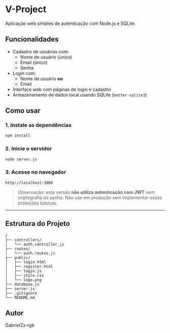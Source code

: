# V-Project

Aplicação web simples de autenticação com Node.js e SQLite.

## Funcionalidades

- Cadastro de usuários com:
  - Nome de usuário (único)
  - Email (único)
  - Senha
- Login com:
  - Nome de usuário **ou**
  - Email
- Interface web com páginas de login e cadastro
- Armazenamento de dados local usando SQLite (`better-sqlite3`)

## Como usar

### 1. Instale as dependências

```bash
npm install
```

### 2. Inicie o servidor

```bash
node server.js
```

### 3. Acesse no navegador

```
http://localhost:3000
```

> Observação: esta versão **não utiliza autenticação com JWT** nem criptografia de senha. Não use em produção sem implementar essas proteções básicas.

---

## Estrutura do Projeto

```
/
├── controllers/
│   └── auth.controller.js
├── routes/
│   └── auth.routes.js
├── public/
│   ├── login.html
│   ├── register.html
│   ├── login.js
│   ├── style.css
│   └── logo.png
├── database.js
├── server.js
├── .gitignore
└── README.md
```

## Autor

GabrielZx-rgb
